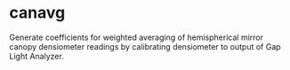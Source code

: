 # canavg
 Generate coefficients for weighted averaging of hemispherical mirror canopy densiometer readings by calibrating densiometer to output of Gap Light Analyzer.
